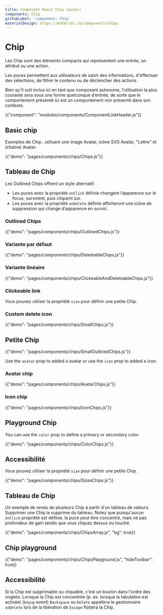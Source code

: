 ```yaml
---
title: Composant React Chip (puces)
components: Chip
githubLabel: 'component: Chip'
materialDesign: https://material.io/components/chips
---
```


# Chip

<p class="description">Les Chip sont des éléments compacts qui représentent une entrée, un attribut ou une action.</p>

Les puces permettent aux utilisateurs de saisir des informations, d'effectuer des sélections, de filtrer le contenu ou de déclencher des actions.

Bien qu’il soit inclus ici en tant que composant autonome, l’utilisation la plus courante sera sous une forme quelconque d’entrée, de sorte que le comportement présenté ici est un comportement non présenté dans son contexte.

{{"component": "modules/components/ComponentLinkHeader.js"}}

## Basic chip

Exemples de Chip , utilisant une image Avatar, icône SVG Avatar, "Lettre" et (chaîne) Avatar.

{{"demo": "pages/components/chips/Chips.js"}}

## Tableau de Chip

Les Outlined Chips offrent un style alternatif.

- Les puces avec la propriété `onClick` définie changent l’apparence sur le focus, survolent, puis cliquent sur.
- Les puces avec la propriété `onDelete` définie afficheront une icône de suppression qui change d’apparence en survol.

### Outlined Chips

{{"demo": "pages/components/chips/OutlinedChips.js"}}

### Variante par défaut

{{"demo": "pages/components/chips/DeleteableChips.js"}}

### Variante linéaire

{{"demo": "pages/components/chips/ClickeableAndDeleteableChips.js"}}

### Clickeable link

Vous pouvez utiliser la propriété `size` pour définir une petite Chip.

### Custom delete icon

{{"demo": "pages/components/chips/SmallChips.js"}}

## Petite Chip

{{"demo": "pages/components/chips/SmallOutlinedChips.js"}}

Use the `avatar` prop to added a avatar or use the `icon` prop to added a icon.

### Avatar chip

{{"demo": "pages/components/chips/AvatarChips.js"}}

### Icon chip

{{"demo": "pages/components/chips/IconChips.js"}}

## Playground Chip

You can use the `color` prop to define a primary or secondary color.

{{"demo": "pages/components/chips/ColorChips.js"}}

## Accessibilité

Vous pouvez utiliser la propriété `size` pour définir une petite Chip.

{{"demo": "pages/components/chips/SizesChips.js"}}

## Tableau de Chip

Un exemple de rendu de plusieurs Chip à partir d'un tableau de valeurs. Supprimer une Chip la supprime du tableau. Notez que puisqu'aucun `onClick` propriété est définie, la puce peut être concentré, mais ne pas profondeur de gain tandis que vous cliquez dessus ou touché.

{{"demo": "pages/components/chips/ChipsArray.js", "bg": true}}

## Chip playground

{{"demo": "pages/components/chips/ChipsPlayground.js", "hideToolbar": true}}

## Accessibilité

Si la Chip est supprimable ou cliquable, c'est un bouton dans l'ordre des onglets. Lorsque la Chip est concentrée (p. ex. lorsque la tabulation est activée) (`keyup` event) `Backspace` ou `Delete` appellera le gestionnaire `onDelete` lors de la libération de `Escape` flottera la Chip.
